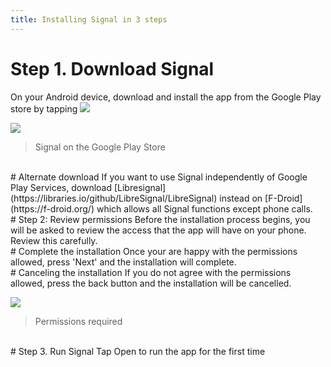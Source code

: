 ```yaml
---
title: Installing Signal in 3 steps
---
```

# Step 1. Download Signal
On your Android device, download and install the app from the Google Play store by tapping ![](https://securityinabox.org/sbox/screen/textsecure-en-1/001.png)
<br>

![](https://securityinabox.org/sbox/screen/textsecure-en-1/002.png)
>Signal on the Google Play Store

<br>
# Alternate download
If you want to use Signal independently of Google Play Services, download [Libresignal](https://libraries.io/github/LibreSignal/LibreSignal) instead on [F-Droid](https://f-droid.org/) which allows all Signal functions except phone calls.
<br>
# Step 2: Review permissions
Before the installation process begins, you will be asked to review the access that the app will have on your phone. Review this carefully.
<br>
# Complete the installation
Once your are happy with the permissions allowed, press 'Next' and the installation will complete.
<br>
# Canceling the installation
If you do not agree with the permissions allowed, press the back button and the installation will be cancelled.

![](https://securityinabox.org/sbox/screen/textsecure-en-1/004.png)
>Permissions required

<br>
# Step 3. Run Signal
Tap Open to run the app for the first time
